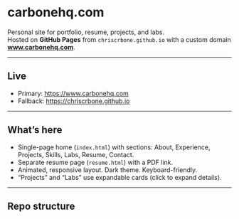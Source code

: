 # carbonehq.com

Personal site for portfolio, resume, projects, and labs.  
Hosted on **GitHub Pages** from `chriscrbone.github.io` with a custom domain **www.carbonehq.com**.

---

## Live

- Primary: https://www.carbonehq.com
- Fallback: https://chriscrbone.github.io

---

## What’s here

- Single-page home (`index.html`) with sections: About, Experience, Projects, Skills, Labs, Resume, Contact.
- Separate resume page (`resume.html`) with a PDF link.
- Animated, responsive layout. Dark theme. Keyboard-friendly.
- “Projects” and “Labs” use expandable cards (click to expand details).

---

## Repo structure

